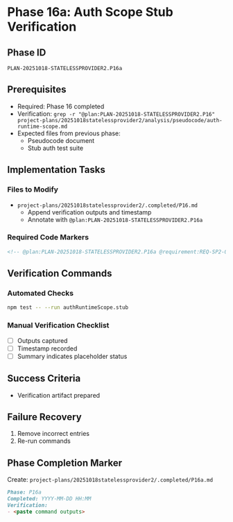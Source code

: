 # Phase 16a: Auth Scope Stub Verification

## Phase ID

`PLAN-20251018-STATELESSPROVIDER2.P16a`

## Prerequisites

- Required: Phase 16 completed
- Verification: `grep -r "@plan:PLAN-20251018-STATELESSPROVIDER2.P16" project-plans/20251018statelessprovider2/analysis/pseudocode/auth-runtime-scope.md`
- Expected files from previous phase:
  - Pseudocode document
  - Stub auth test suite

## Implementation Tasks

### Files to Modify

- `project-plans/20251018statelessprovider2/.completed/P16.md`
  - Append verification outputs and timestamp
  - Annotate with `@plan:PLAN-20251018-STATELESSPROVIDER2.P16a`

### Required Code Markers

```markdown
<!-- @plan:PLAN-20251018-STATELESSPROVIDER2.P16a @requirement:REQ-SP2-004 -->
```

## Verification Commands

### Automated Checks

```bash
npm test -- --run authRuntimeScope.stub
```

### Manual Verification Checklist

- [ ] Outputs captured
- [ ] Timestamp recorded
- [ ] Summary indicates placeholder status

## Success Criteria

- Verification artifact prepared

## Failure Recovery

1. Remove incorrect entries
2. Re-run commands

## Phase Completion Marker

Create: `project-plans/20251018statelessprovider2/.completed/P16a.md`

```markdown
Phase: P16a
Completed: YYYY-MM-DD HH:MM
Verification:
- <paste command outputs>
```
